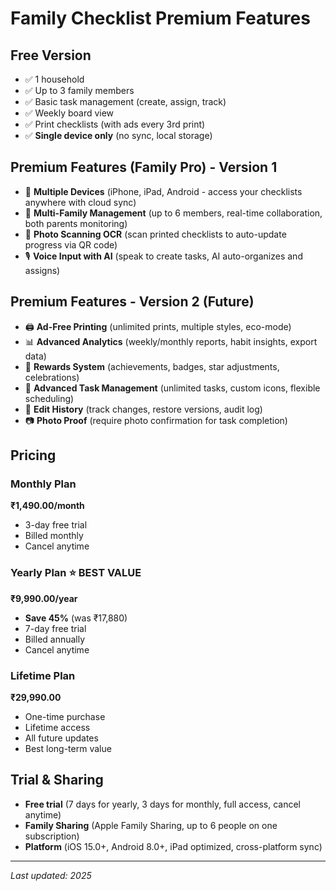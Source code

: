 # Family Checklist Premium Features

## Free Version
- ✅ 1 household
- ✅ Up to 3 family members
- ✅ Basic task management (create, assign, track)
- ✅ Weekly board view
- ✅ Print checklists (with ads every 3rd print)
- ✅ **Single device only** (no sync, local storage)

## Premium Features (Family Pro) - Version 1

- 📱 **Multiple Devices** (iPhone, iPad, Android - access your checklists anywhere with cloud sync)
- 👥 **Multi-Family Management** (up to 6 members, real-time collaboration, both parents monitoring)
- 📸 **Photo Scanning OCR** (scan printed checklists to auto-update progress via QR code)
- 🎙️ **Voice Input with AI** (speak to create tasks, AI auto-organizes and assigns)

## Premium Features - Version 2 (Future)

- 🖨️ **Ad-Free Printing** (unlimited prints, multiple styles, eco-mode)
- 📊 **Advanced Analytics** (weekly/monthly reports, habit insights, export data)
- 🎯 **Rewards System** (achievements, badges, star adjustments, celebrations)
- 📝 **Advanced Task Management** (unlimited tasks, custom icons, flexible scheduling)
- 🔄 **Edit History** (track changes, restore versions, audit log)
- 📷 **Photo Proof** (require photo confirmation for task completion)

## Pricing

### Monthly Plan
**₹1,490.00/month**
- 3-day free trial
- Billed monthly
- Cancel anytime

### Yearly Plan ⭐ BEST VALUE
**₹9,990.00/year**
- **Save 45%** (was ₹17,880)
- 7-day free trial
- Billed annually
- Cancel anytime

### Lifetime Plan
**₹29,990.00**
- One-time purchase
- Lifetime access
- All future updates
- Best long-term value

## Trial & Sharing
- **Free trial** (7 days for yearly, 3 days for monthly, full access, cancel anytime)
- **Family Sharing** (Apple Family Sharing, up to 6 people on one subscription)
- **Platform** (iOS 15.0+, Android 8.0+, iPad optimized, cross-platform sync)

---

*Last updated: 2025*
